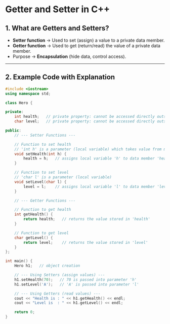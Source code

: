 # Getter and Setter in C++

## 1. What are Getters and Setters?
- **Setter function** → Used to set (assign) a value to a private data member.
- **Getter function** → Used to get (return/read) the value of a private data member.
- Purpose → **Encapsulation** (hide data, control access).

---

## 2. Example Code with Explanation

```cpp
#include <iostream>
using namespace std;

class Hero {

private:
    int health;   // private property: cannot be accessed directly outside
    char level;   // private property: cannot be accessed directly outside

public:
    // --- Setter Functions ---

    // Function to set health
    // 'int h' is a parameter (local variable) which takes value from main()
    void setHealth(int h) {
        health = h;   // assigns local variable 'h' to data member 'health'
    }

    // Function to set level
    // 'char l' is a parameter (local variable)
    void setLevel(char l) {
        level = l;    // assigns local variable 'l' to data member 'level'
    }

    // --- Getter Functions ---

    // Function to get health
    int getHealth() {
        return health;   // returns the value stored in 'health'
    }

    // Function to get level
    char getLevel() {
        return level;    // returns the value stored in 'level'
    }
};

int main() {
    Hero h1;   // object creation

    // --- Using Setters (assign values) ---
    h1.setHealth(70);   // 70 is passed into parameter 'h'
    h1.setLevel('A');   // 'A' is passed into parameter 'l'

    // --- Using Getters (read values) ---
    cout << "Health is : " << h1.getHealth() << endl;
    cout << "Level is  : " << h1.getLevel() << endl;

    return 0;
}
